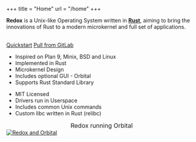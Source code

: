 +++
title = "Home"
url = "/home"
+++
<div class="row install-row">
  <div class="col-md-8">
    <p class="pitch">
      <b>Redox</b> is a Unix-like Operating System written in <a style="color: inherit;" href="https://www.rust-lang.org/"><b>Rust</b></a>,
      aiming to bring the innovations of Rust to a modern microkernel and full set of applications.
    </p>
  </div>
  <div class="col-md-4 install-box">
    <br/>
    <a class="btn btn-primary" href="/quickstart/">Quickstart</a>
    <a class="btn btn-default" href="https://gitlab.redox-os.org/redox-os/redox/">Pull from GitLab</a>
  </div>
</div>
<div class="row features">
  <div class="col-md-6">
    <ul class="laundry-list" style="margin-bottom: 0px;">
      <li>Inspired on Plan 9, Minix, BSD and Linux</li>
      <li>Implemented in Rust</li>
      <li>Microkernel Design</li>
      <li>Includes optional GUI - Orbital</li>
      <li>Supports Rust Standard Library</li>
    </ul>
  </div>
  <div class="col-md-6">
    <ul class="laundry-list">
      <li>MIT Licensed</li>
      <li>Drivers run in Userspace</li>
      <li>Includes common Unix commands</li>
      <li>Custom libc written in Rust (relibc)</li>
    </ul>
  </div>
</div>
<div class="row features">
  <div class="col-sm-12">
    <div style="font-size: 16px; text-align: center;">
      Redox running Orbital
    </div>
    <a href="/img/redox-orbital/large.png">
      <picture>
        <source media="(min-width: 1300px)" srcset="/img/redox-orbital/large.webp" type="image/webp">
        <source media="(min-width: 640px)" srcset="/img/redox-orbital/medium.webp" type="image/webp">
        <source media="(min-width: 320px)" srcset="/img/redox-orbital/medium.webp" type="image/webp">
        <source media="(min-width: 1300px)" srcset="/img/redox-orbital/large.png" type="image/png">
        <source media="(min-width: 640px)" srcset="/img/redox-orbital/medium.png" type="image/png">
        <source media="(min-width: 320px)" srcset="/img/redox-orbital/small.png" type="image/png">
        <img src="/img/redox-orbital/medium.png" class="img-responsive" alt="Redox and Orbital">
      </picture>
    </a>
  </div>
</div>
<a rel="me" href="https://fosstodon.org/@redox"></a>
